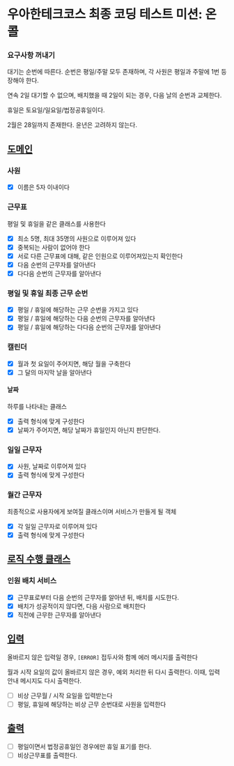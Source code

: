 # 우아한테크코스 최종 코딩 테스트 미션: 온콜

### 요구사항 꺼내기

대기는 순번에 따른다. 순번은 평일/주말 모두 존재하며, 각 사원은 평일과 주말에 1번 등장해야 한다.

연속 2일 대기할 수 없으며, 배치했을 때 2일이 되는 경우, 다음 날의 순번과 교체한다.

휴일은 토요일/일요일/법정공휴일이다.

2월은 28일까지 존재한다. 윤년은 고려하지 않는다.

## [도메인](#도메인)

### 사원

- [x] 이름은 5자 이내이다

### 근무표

평일 및 휴일을 같은 클래스를 사용한다

- [x] 최소 5명, 최대 35명의 사원으로 이루어져 있다
- [x] 중복되는 사람이 없어야 한다
- [x] 서로 다른 근무표에 대해, 같은 인원으로 이루어져있는지 확인한다
- [x] 다음 순번의 근무자를 알아낸다
- [x] 다다음 순번의 근무자를 알아낸다

### 평일 및 휴일 최종 근무 순번

- [x] 평일 / 휴일에 해당하는 근무 순번을 가지고 있다
- [x] 평일 / 휴일에 해당하는 다음 순번의 근무자를 알아낸다
- [x] 평일 / 휴일에 해당하는 다다음 순번의 근무자를 알아낸다

### 캘린더
- [x] 월과 첫 요일이 주어지면, 해당 월을 구축한다
- [x] 그 달의 마지막 날을 알아낸다

#### 날짜
하루를 나타내는 클래스
- [x] 출력 형식에 맞게 구성한다
- [x] 날짜가 주어지면, 해당 날짜가 휴일인지 아닌지 판단한다.

### 일일 근무자
- [x] 사원, 날짜로 이루어져 있다
- [x] 출력 형식에 맞게 구성한다

### 월간 근무자
최종적으로 사용자에게 보여질 클래스이며 서비스가 만들게 될 객체
- [x] 각 일일 근무자로 이루어져 있다
- [x] 출력 형식에 맞게 구성한다

## [로직 수행 클래스](#로직-수행-클래스)

### 인원 배치 서비스

- [x] 근무표로부터 다음 순번의 근무자를 알아낸 뒤, 배치를 시도한다.
- [x] 배치가 성공적이지 않다면, 다음 사람으로 배치한다
- [x] 직전에 근무한 근무자를 알아낸다

## [입력](#입력)

올바르지 않은 입력일 경우, `[ERROR]` 접두사와 함께 에러 메시지를 출력한다

월과 시작 요일의 값이 올바르지 않은 경우, 예외 처리한 뒤 다시 출력한다. 이때, 입력 안내 메시지도 다시 출력한다.

- [ ] 비상 근무월 / 시작 요일을 입력받는다
- [ ] 평일, 휴일에 해당하는 비상 근무 순번대로 사원을 입력한다

## [출력](#출력)

- [ ] 평일이면서 법정공휴일인 경우에만 휴일 표기를 한다.
- [ ] 비상근무표를 출력한다.
